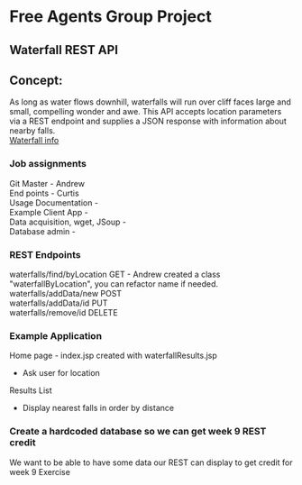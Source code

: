 # Free Agents Group Project
## Waterfall REST API

## Concept:
As long as water flows downhill, waterfalls will run over cliff faces large and small, compelling wonder and awe.
This API accepts location parameters via a REST endpoint and supplies a JSON response with information about nearby falls.  
[Waterfall info](start_doc.md)

### Job assignments 

Git Master - Andrew  
End points - Curtis  
Usage Documentation -  
Example Client App -  
Data acquisition, wget, JSoup -  
Database admin -  

### REST Endpoints
waterfalls/find/byLocation GET - Andrew created a class "waterfallByLocation", you can refactor name if needed. 
waterfalls/addData/new POST  
waterfalls/addData/id PUT  
waterfalls/remove/id DELETE


### Example Application

Home page - index.jsp created with waterfallResults.jsp
- Ask user for location

Results List
- Display nearest falls in order by distance

### Create a hardcoded database so we can get week 9 REST credit
We want to be able to have some data our REST can display to get credit for week 9 Exercise

